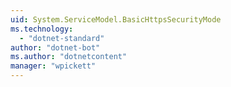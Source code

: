 ```yaml
---
uid: System.ServiceModel.BasicHttpsSecurityMode
ms.technology: 
  - "dotnet-standard"
author: "dotnet-bot"
ms.author: "dotnetcontent"
manager: "wpickett"
---
```

